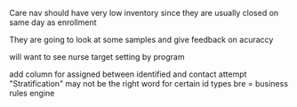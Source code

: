 Care nav should have very low inventory since they are usually closed on same day as enrollment

They are going to look at some samples and give feedback on acuraccy

will want to see nurse target setting by program

add column for assigned between identified and contact attempt
"Stratification" may not be the right word for certain id types
bre = business rules engine